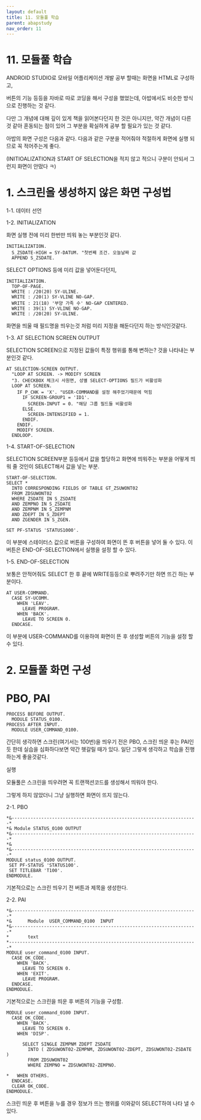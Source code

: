 ```yaml
---
layout: default
title: 11. 모듈풀 학습
parent: abapstudy
nav_order: 11
---
```

# 11. 모듈풀 학습

ANDROID STUDIO로 모바일 어플리케이션 개발 공부 할때는 화면을 HTML로 구성하고,

버튼의 기능 등등을 자바로 따로 코딩을 해서 구성을 했었는데, 아밥에서도 비슷한 방식으로 진행하는 것 같다.

다만 그 개념에 대해 깊이 있게 책을 읽어본다던지 한 것은 아니지만, 약간 개념이 다른것 같아 혼동되는 점이 있어 그 부분을 확실하게 공부 할 필요가 있는 것 같다.

아밥의 화면 구성은 다음과 같다. 다음과 같은 구분을 적어줘야 적절하게 화면에 실행 되므로 꼭 적어주는게 좋다.

(INITIOALIZATION과 START OF SELECTION을 적지 않고 적으니 구분이 안되서 그런지 화면이 안떴다 ㅋ)

# 1. 스크린을 생성하지 않은 화면 구성법
1-1. 데이터 선언

1-2. INITIALIZATION

 화면 실행 전에 미리 한번만 띄워 놓는 부분인것 같다.

```abap
INITIALIZATION.
  S_ZSDATE-HIGH = SY-DATUM. "첫번째 조건. 오늘날짜 값
  APPEND S_ZSDATE.
```

SELECT OPTIONS 등에 미리 값을 넣어둔다던지,

```abap
INITIALIZATION.
  TOP-OF-PAGE.
  WRITE : /20(20) SY-ULINE.
  WRITE : /20(1) SY-VLINE NO-GAP.
  WRITE : 21(18) '부양 가족 수' NO-GAP CENTERED.
  WRITE : 39(1) SY-VLINE NO-GAP.
  WRITE : /20(20) SY-ULINE.
```
화면을 띄울 때 필드명을 띄우는것 처럼 미리 지정을 해둔다던지 하는 방식인것같다.

1-3. AT SELECTION SCREEN OUTPUT

SELECTION SCREEN으로 지정된 값들이 특정 행위를 통해 변하는? 것을 나타내는 부분인것 같다.

```abap
AT SELECTION-SCREEN OUTPUT.
  "LOOP AT SCREEN. -> MODIFY SCREEN
  "3. CHECKBOX 체크시 사원면, 성별 SELECT-OPTIONS 필드가 비활성화
  LOOP AT SCREEN.
    IF P_CHK = 'X'. "USER-COMMAND를 설정 해주었기때문에 먹힘
      IF SCREEN-GROUP1 = 'ID1'.
        SCREEN-INPUT = 0. "해당 그룹 필드들 비활성화
      ELSE.
        SCREEN-INTENSIFIED = 1.
      ENDIF.
    ENDIF.
    MODIFY SCREEN.
  ENDLOOP.
```
1-4. START-OF-SELECTION

SELECTION SCREEN부분 등등에서 값을 할당하고 화면에 띄워주는 부분을 어떻게 띄워 줄 것인이 SELECT해서 값을 넣는 부분. 
```abap
START-OF-SELECTION.
SELECT *
  INTO CORRESPONDING FIELDS OF TABLE GT_ZSUWONT02
  FROM ZDSUWONT02
  WHERE ZSDATE IN S_ZSDATE
  AND ZEMPNO IN S_ZSDATE
  AND ZEMPNM IN S_ZEMPNM
  AND ZDEPT IN S_ZDEPT
  AND ZGENDER IN S_ZGEN.
```
```abap
SET PF-STATUS 'STATUS1000'.
```
이 부분에 스테이터스 값으로 버튼을 구성하여 화면이 뜬 후 버튼을 넣어 둘 수 있다. 이 버튼은 END-OF-SELECTION에서 실행을 설정 할 수 있다.

1-5. END-OF-SELECTION

보통은 안적어줘도 SELECT 한 후 끝에 WRITE등등으로 뿌려주기만 하면 뜨긴 하는 부분이다.

```abap
AT USER-COMMAND.
  CASE SY-UCOMM.
    WHEN 'LEAV'.
      LEAVE PROGRAM.
    WHEN 'BACK'.
      LEAVE TO SCREEN 0.
  ENDCASE.
```
이 부분에 USER-COMMAND를 이용하여 화면이 뜬 후 생성할 버튼의 기능을 설정 할 수 있다.

# 2. 모듈풀 화면 구성
# PBO, PAI


```abap
PROCESS BEFORE OUTPUT.
  MODULE STATUS_0100.
PROCESS AFTER INPUT.
  MODULE USER_COMMAND_0100.
```
간단히 생각하면 스크린(여기서는 100번)을 띄우기 전은 PBO, 스크린 띄운 후는 PAI인듯 한데 실습을 심화하다보면 약간 헷갈릴 때가 있다. 일단 그렇게 생각하고 학습을 진행하는게 좋을것같다.

실행

모듈풀은 스크린을 띄우려면 꼭 트랜잭션코드를 생성해서 띄워야 한다.

그렇게 하지 않았더니 그냥 실행하면 화면이 뜨지 않는다.

2-1. PBO
```abap
*&---------------------------------------------------------------------*
*& Module STATUS_0100 OUTPUT
*&---------------------------------------------------------------------*
*&
*&---------------------------------------------------------------------*
MODULE status_0100 OUTPUT.
 SET PF-STATUS 'STATUS100'.
 SET TITLEBAR 'T100'.
ENDMODULE.
```
기본적으로는 스크린 띄우기 전 버튼과 제목을 생성한다.

2-2. PAI

```abap
*&---------------------------------------------------------------------*
*&      Module  USER_COMMAND_0100  INPUT
*&---------------------------------------------------------------------*
*       text
*----------------------------------------------------------------------*
MODULE user_command_0100 INPUT.
  CASE OK_CODE.
    WHEN 'BACK'.
      LEAVE TO SCREEN 0.
  	WHEN 'EXIT'.
      LEAVE PROGRAM.
  ENDCASE.
ENDMODULE.
```
기본적으로는 스크린을 띄운 후 버튼의 기능을 구성함.

```abap
MODULE user_command_0100 INPUT.
  CASE OK_CODE.
    WHEN 'BACK'.
      LEAVE TO SCREEN 0.
    WHEN 'DISP'.

      SELECT SINGLE ZEMPNM ZDEPT ZSDATE
        INTO ( ZDSUWONT02-ZEMPNM, ZDSUWONT02-ZDEPT, ZDSUWONT02-ZSDATE )
        FROM ZDSUWONT02
        WHERE ZEMPNO = ZDSUWONT02-ZEMPNO.

*  	WHEN OTHERS.
  ENDCASE.
  CLEAR OK_CODE.
ENDMODULE.
```
스크린 띄운 후 버튼을 누를 경우 정보가 뜨는 행위를 이와같이 SELECT하여 나타 낼 수 있다.
